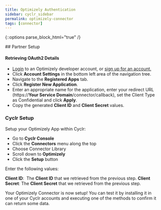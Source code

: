 ```yaml
---
title: Optimizely Authentication
sidebar: cyclr_sidebar
permalink: optimizely-connector
tags: [connector]
---
```

{::options parse_block_html="true" /}
<section class="card py-5 my-5">
## Partner Setup

#### Retrieving OAuth2 Details

*   [Login](https://app.optimizely.com/signin) to an Optimizely developer account, or [sign up for an account.](https://www.optimizely.com/rollouts/)
*   Click **Account Settings** in the bottom left area of the navigation tree.
*   Navigate to the **Registered Apps** tab.
*   Click **Register New Application**.
*   Enter an appropriate name for the application, enter your redirect URL (https://**Your Service Domain**/connector/callback), set the Client Type as Confidential and click **Apply**.
*   Copy the generated **Client ID** and **Client Secret** values.

### Cyclr Setup

Setup your Optimizely App within Cyclr:

*   Go to **Cyclr Console**
*   Click the **Connectors** menu along the top
*   Choose Connector Library
*   Scroll down to **Optimizely**
*   Click the **Setup** button

Enter the following values:

**Client ID**:  The **Client ID** that we retrieved from the previous step.
**Client Secret**: The **Client Secret** that we retrieved from the previous step.

Your Optimizely Connector is now setup! You can test it by installing it in one of your Cyclr accounts and executing one of the methods to confirm it can return some data.

</section>
